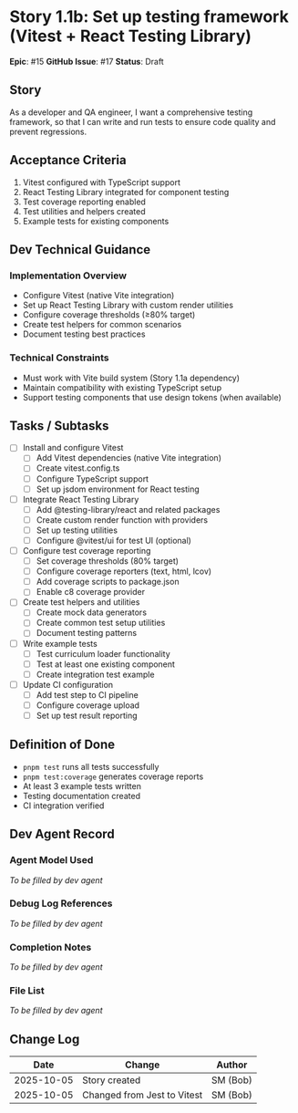 # Story 1.1b: Set up testing framework (Vitest + React Testing Library)

**Epic**: #15
**GitHub Issue**: #17
**Status**: Draft

## Story

As a developer and QA engineer, I want a comprehensive testing framework, so that I can write and run tests to ensure code quality and prevent regressions.

## Acceptance Criteria

1. Vitest configured with TypeScript support
2. React Testing Library integrated for component testing
3. Test coverage reporting enabled
4. Test utilities and helpers created
5. Example tests for existing components

## Dev Technical Guidance

### Implementation Overview
- Configure Vitest (native Vite integration)
- Set up React Testing Library with custom render utilities
- Configure coverage thresholds (≥80% target)
- Create test helpers for common scenarios
- Document testing best practices

### Technical Constraints
- Must work with Vite build system (Story 1.1a dependency)
- Maintain compatibility with existing TypeScript setup
- Support testing components that use design tokens (when available)

## Tasks / Subtasks

- [ ] Install and configure Vitest
  - [ ] Add Vitest dependencies (native Vite integration)
  - [ ] Create vitest.config.ts
  - [ ] Configure TypeScript support
  - [ ] Set up jsdom environment for React testing
- [ ] Integrate React Testing Library
  - [ ] Add @testing-library/react and related packages
  - [ ] Create custom render function with providers
  - [ ] Set up testing utilities
  - [ ] Configure @vitest/ui for test UI (optional)
- [ ] Configure test coverage reporting
  - [ ] Set coverage thresholds (80% target)
  - [ ] Configure coverage reporters (text, html, lcov)
  - [ ] Add coverage scripts to package.json
  - [ ] Enable c8 coverage provider
- [ ] Create test helpers and utilities
  - [ ] Create mock data generators
  - [ ] Create common test setup utilities
  - [ ] Document testing patterns
- [ ] Write example tests
  - [ ] Test curriculum loader functionality
  - [ ] Test at least one existing component
  - [ ] Create integration test example
- [ ] Update CI configuration
  - [ ] Add test step to CI pipeline
  - [ ] Configure coverage upload
  - [ ] Set up test result reporting

## Definition of Done

- `pnpm test` runs all tests successfully
- `pnpm test:coverage` generates coverage reports
- At least 3 example tests written
- Testing documentation created
- CI integration verified

## Dev Agent Record

### Agent Model Used
_To be filled by dev agent_

### Debug Log References
_To be filled by dev agent_

### Completion Notes
_To be filled by dev agent_

### File List
_To be filled by dev agent_

## Change Log

| Date | Change | Author |
|------|--------|--------|
| 2025-10-05 | Story created | SM (Bob) |
| 2025-10-05 | Changed from Jest to Vitest | SM (Bob) |
